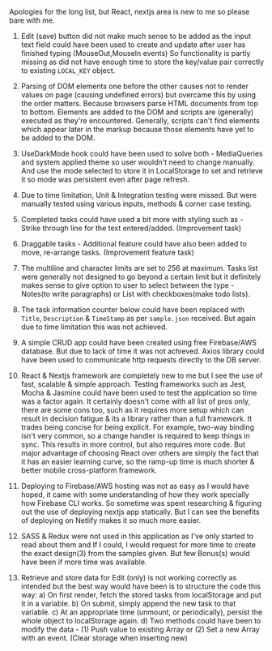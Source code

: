 Apologies for the long list, but React, nextjs area is new to me so please bare with me.

1. Edit (save) button did not make much sense to be added as the input text field could have been used to create and update after user has finished typing (MouseOut,MouseIn events) So functionality is partly missing as did not have enough time to store the key/value pair correctly to existing `LOCAL_KEY` object.

2. Parsing of DOM elements one before the other causes not to render values on page (causing undefined errors) but overcame this by using the order matters. Because browsers parse HTML documents from top to bottom. Elements are added to the DOM and scripts are (generally) executed as they're encountered. Generally, scripts can't find elements which appear later in the markup because those elements have yet to be added to the DOM.

3. UseDarkMode hook could have been used to solve both - MediaQueries and system applied theme so user wouldn't need to change manually. And use the mode selected to store it in LocalStorage to set and retrieve it so mode was persistent even after page refresh.

4. Due to time limitation, Unit & Integration testing were missed. But were manually tested using various inputs, methods & corner case testing.

5. Completed tasks could have used a bit more with styling such as - Strike through line for the text entered/added. (Improvement task)

6. Draggable tasks - Additional feature could have also been added to move, re-arrange tasks. (Improvement feature task)

7. The multiline and character limits are set to 256 at maximum. Tasks list were generally not designed to go beyond a certain limit but it definitely makes sense to give option to user to select between the type - Notes(to write paragraphs) or List with checkboxes(make todo lists).

8. The task information counter below could have been replaced with `Title`, `Description` & `TimeStamp` as per `sample.json` received. But again due to time limitation this was not achieved.

9. A simple CRUD app could have been created using free Firebase/AWS database. But due to lack of time it was not achieved. Axios library could have been used to communicate http requests directly to the DB server.

10. React & Nextjs framework are completely new to me but I see the use of fast, scalable & simple approach. Testing frameworks such as Jest, Mocha & Jasmine could have been used to test the application so time was a factor again.
It certainly doesn't come with all list of pros only, there are some cons too, such as it requires more setup which can result in decision fatigue & its a library rather than a full framework. It trades being concise for being explicit. For example, two-way binding isn't very common, so a change handler is required to keep things in sync. This results in more control, but also requires more code. But major advantage of choosing React over others are simply the fact that it has an easier learning curve, so the ramp-up time is much shorter & better mobile cross-platform framework.

11. Deploying to Firebase/AWS hosting was not as easy as I would have hoped, it came with some understanding of how they work specially how Firebase CLI works. So sometime was spent researching & figuring out the use of deploying nextjs app statically. But I can see the benefits of deploying on Netlify makes it so much more easier.

12. SASS & Redux were not used in this application as I've only started to read about them and If I could, I would request for more time to create the exact design(3) from the samples given. But few Bonus(s) would have been if more time was available.

13. Retrieve and store data for Edit (only) is not working correctly as intended but the best way would have been is to structure the code this way:
a) On first render, fetch the stored tasks from localStorage and put it in a variable.
b) On submit, simply append the new task to that variable.
c) At an appropriate time (unmount, or periodically), persist the whole object to localStorage again.
d) Two methods could have been to modify the data - 
  (1) Push value to existing Array or 
  (2) Set a new Array with an event. (Clear storage when inserting new)
